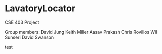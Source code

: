 LavatoryLocator
===============

CSE 403 Project

Group members:
David Jung
Keith Miller
Aasav Prakash
Chris Rovillos
Wil Sunseri
David Swanson

test
